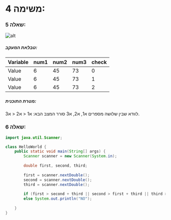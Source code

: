 # משימה 4:

### שאלה 5:

![alt](https://i.imgur.com/WUc7KBl.png)

##### טבלאת המעקב:
Variable | num1 | num2 | num3 | check |
--- | --- | --- | --- | --- |
Value | 6 | 45 | 73 | 0 | 
Value | 6 | 45 | 73 | 1 |
Value | 6 | 45 | 73 | 2 |

##### מטרת התוכנית:
לוודא שבין שלושה מספרים א1, א2, א3 סורר המצב הבא: א1 < א2 < א3.

### שאלה 6:
```java
import java.util.Scanner;

class HelloWorld {
    public static void main(String[] args) {
        Scanner scanner = new Scanner(System.in);
        
        double first, second, third;
        
        first = scanner.nextDouble();
        second = scanner.nextDouble();
        third = scanner.nextDouble();
        
        if (first > second + third || second > first + third || third > first + second) System.out.println("YES");
        else System.out.println("NO");
        
    }
}
```
